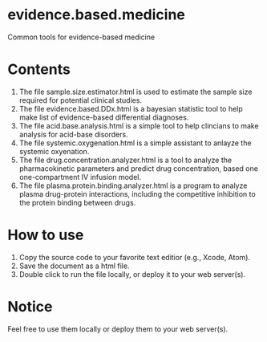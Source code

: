 # evidence.based.medicine
Common tools for evidence-based medicine

# Contents
1) The file sample.size.estimator.html is used to estimate the sample size required for potential clinical studies.  
2) The file evidence.based.DDx.html is a bayesian statistic tool to help make list of evidence-based differential diagnoses.
3) The file acid.base.analysis.html is a simple tool to help clincians to make analysis for acid-base disorders.
4) The file systemic.oxygenation.html is a simple assistant to anlayze the systemic oxyenation.
5) The file drug.concentration.analyzer.html is a tool to analyze the pharmacokinetic parameters and predict drug concentration, based one one-compartment IV infusion model.
6) The file plasma.protein.binding.analyzer.html is a program to analyze plasma drug-protein interactions, including the competitive inhibition to the protein binding between drugs.

# How to use
1) Copy the source code to your favorite text editior (e.g., Xcode, Atom).  
2) Save the document as a html file.  
3) Double click to run the file locally, or deploy it to your web server(s).

# Notice
Feel free to use them locally or deploy them to your web server(s).
